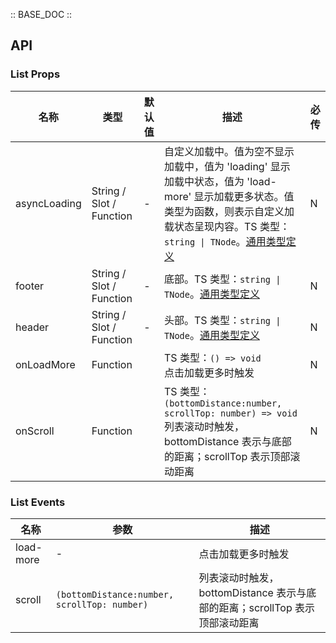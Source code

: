 :: BASE_DOC ::

## API


### List Props

名称 | 类型 | 默认值 | 描述 | 必传
-- | -- | -- | -- | --
asyncLoading | String / Slot / Function | - | 自定义加载中。值为空不显示加载中，值为 'loading' 显示加载中状态，值为 'load-more' 显示加载更多状态。值类型为函数，则表示自定义加载状态呈现内容。TS 类型：`string \| TNode`。[通用类型定义](https://github.com/Tencent/tdesign-mobile-vue/blob/develop/src/common.ts) | N
footer | String / Slot / Function | - | 底部。TS 类型：`string \| TNode`。[通用类型定义](https://github.com/Tencent/tdesign-mobile-vue/blob/develop/src/common.ts) | N
header | String / Slot / Function | - | 头部。TS 类型：`string \| TNode`。[通用类型定义](https://github.com/Tencent/tdesign-mobile-vue/blob/develop/src/common.ts) | N
onLoadMore | Function |  | TS 类型：`() => void`<br/>点击加载更多时触发 | N
onScroll | Function |  | TS 类型：`(bottomDistance:number, scrollTop: number) => void`<br/>列表滚动时触发，bottomDistance 表示与底部的距离；scrollTop 表示顶部滚动距离 | N

### List Events

名称 | 参数 | 描述
-- | -- | --
load-more | \- | 点击加载更多时触发
scroll | `(bottomDistance:number, scrollTop: number)` | 列表滚动时触发，bottomDistance 表示与底部的距离；scrollTop 表示顶部滚动距离
